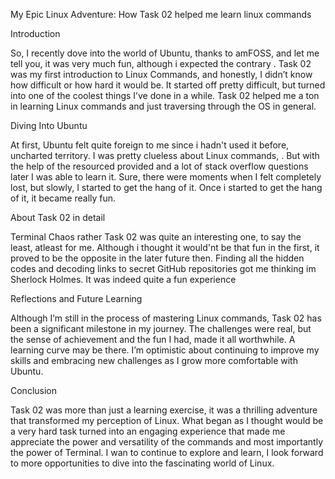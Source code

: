My Epic Linux Adventure: How Task 02 helped me learn linux commands

Introduction


So, I recently dove into the world of Ubuntu, thanks to amFOSS,  and let me tell you, it was very much fun, although i expected the contrary . Task 02 was my first introduction to Linux Commands, and honestly, I didn’t know how difficult or how hard it would be. It started off pretty difficult, but turned into one of the coolest things I’ve done in a while. Task 02 helped me a ton in learning Linux commands and just traversing through the OS in general.


Diving Into Ubuntu

At first, Ubuntu felt quite foreign to me since i hadn't used it before, uncharted territory. I was pretty clueless about Linux commands, . But with the help of the resourced provided and a lot of stack overflow questions later I was able to learn it. Sure, there were moments when I felt completely lost, but slowly, I started to get the hang of it. Once i started to get the hang of it, it became really fun.


About Task 02 in detail

Terminal Chaos rather Task 02 was quite an interesting one, to say the least, atleast for me. Although i thought it would'nt be that fun in the first, it proved to be the opposite in the later future then. Finding all the hidden codes and decoding links to secret GitHub repositories got me thinking im Sherlock Holmes. It was indeed quite a fun experience 

Reflections and Future Learning

Although I’m still in the process of mastering Linux commands, Task 02 has been a significant milestone in my journey. The challenges were real, but the sense of achievement and the fun I had, made it all worthwhile. A learning curve may be there. I’m optimistic about continuing to improve my skills and embracing new challenges as I grow more comfortable with Ubuntu.


Conclusion


Task 02 was more than just a learning exercise, it  was a thrilling adventure that transformed my perception of Linux. What began as I thought would be a very hard  task turned into an engaging experience that made me appreciate the power and versatility of the commands and most importantly the power of Terminal. I wan to continue to explore and learn, I look forward to more opportunities to dive into the fascinating world of Linux. 
